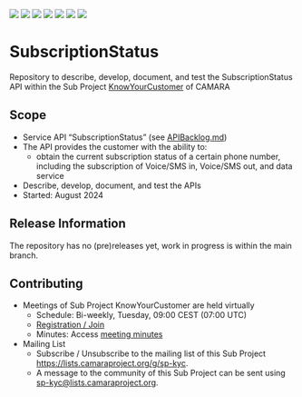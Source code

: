 <a href="https://github.com/camaraproject/SubscriptionStatus/commits/" title="Last Commit"><img src="https://img.shields.io/github/last-commit/camaraproject/SubscriptionStatus?style=plastic"></a>
<a href="https://github.com/camaraproject/SubscriptionStatus/issues" title="Open Issues"><img src="https://img.shields.io/github/issues/camaraproject/SubscriptionStatus?style=plastic"></a>
<a href="https://github.com/camaraproject/SubscriptionStatus/pulls" title="Open Pull Requests"><img src="https://img.shields.io/github/issues-pr/camaraproject/SubscriptionStatus?style=plastic"></a>
<a href="https://github.com/camaraproject/SubscriptionStatus/graphs/contributors" title="Contributors"><img src="https://img.shields.io/github/contributors/camaraproject/SubscriptionStatus?style=plastic"></a>
<a href="https://github.com/camaraproject/SubscriptionStatus" title="Repo Size"><img src="https://img.shields.io/github/repo-size/camaraproject/SubscriptionStatus?style=plastic"></a>
<a href="https://github.com/camaraproject/SubscriptionStatus/blob/main/LICENSE" title="License"><img src="https://img.shields.io/badge/License-Apache%202.0-green.svg?style=plastic"></a>
<a href="https://github.com/camaraproject/SubscriptionStatus/releases/latest" title="Latest Release"><img src="https://img.shields.io/github/release/camaraproject/SubscriptionStatus?style=plastic"></a>

# SubscriptionStatus
Repository to describe, develop, document, and test the SubscriptionStatus API within the Sub Project [KnowYourCustomer](https://lf-camaraproject.atlassian.net/wiki/x/BjPe) of CAMARA

## Scope

* Service API “SubscriptionStatus” (see [APIBacklog.md](https://github.com/camaraproject/APIBacklog/blob/main/documentation/APIbacklog.md))
* The API provides the customer with the ability to:  
  * obtain the current subscription status of a certain phone number, including the subscription of Voice/SMS in, Voice/SMS out, and data service
* Describe, develop, document, and test the APIs
* Started: August 2024

## Release Information

The repository has no (pre)releases yet, work in progress is within the main branch.
<!-- Optional: an explicit listing of the latest (pre-)release with additional information, e.g. links to the API definitions -->
<!-- In addition use/uncomment one or multiple the following alternative options when becoming applicable -->
<!-- Pre-releases of this sub project are available in https://github.com/camaraproject/SubscriptionStatus/releases -->
<!-- The latest public release is available here: https://github.com/camaraproject/SubscriptionStatus/releases/latest -->
<!-- For changes see [CHANGELOG.md](https://github.com/camaraproject/SubscriptionStatus/blob/main/CHANGELOG.md) -->

## Contributing
* Meetings of Sub Project KnowYourCustomer are held virtually 
    * Schedule: Bi-weekly, Tuesday, 09:00 CEST (07:00 UTC)
    * [Registration / Join](https://zoom-lfx.platform.linuxfoundation.org/meeting/96235150735?password=7e3fea67-a76e-4941-8a70-392cf5545917)
    * Minutes: Access [meeting minutes](https://lf-camaraproject.atlassian.net/wiki/x/FAje)
* Mailing List
    * Subscribe / Unsubscribe to the mailing list of this Sub Project <https://lists.camaraproject.org/g/sp-kyc>.
    * A message to the community of this Sub Project can be sent using <sp-kyc@lists.camaraproject.org>.
